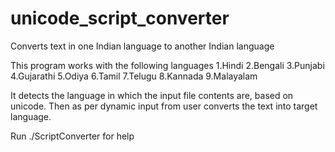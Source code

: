 # unicode_script_converter
Converts text in one Indian language to another Indian language

This program works with the following languages
1.Hindi
2.Bengali
3.Punjabi
4.Gujarathi
5.Odiya
6.Tamil
7.Telugu
8.Kannada
9.Malayalam

It detects the language in which the input file contents are, based
on unicode. Then as per dynamic input from user converts the text 
into target language.

Run ./ScriptConverter for help

